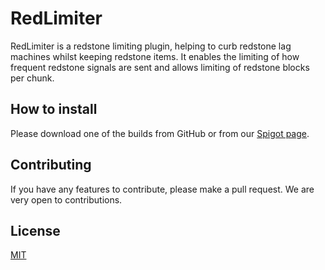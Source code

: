 # RedLimiter
RedLimiter is a redstone limiting plugin, helping to curb redstone lag machines whilst keeping redstone items.
It enables the limiting of how frequent redstone signals are sent and allows limiting of redstone blocks per chunk.

## How to install

Please download one of the builds from GitHub or from our [Spigot page](https://www.spigotmc.org/resources/homeward.94419/).

## Contributing
If you have any features to contribute, please make a pull request. We are very open to contributions.

## License
[MIT](https://choosealicense.com/licenses/mit/)
